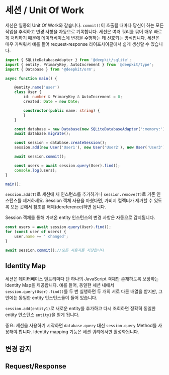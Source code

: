 # 세션 / Unit Of Work

세션은 일종의 Unit Of Work와 같습니다. `commit()`이 호출될 때마다 당신이 하는 모든 작업을 추적하고 변경 사항을 자동으로 기록합니다. 세션은 여러 쿼리를 묶어 매우 빠르게 처리하기 때문에 데이터베이스에 변경을 수행하는 데 선호되는 방식입니다. 세션은 매우 가벼워서 예를 들어 request-response 라이프사이클에서 쉽게 생성할 수 있습니다.

```typescript
import { SQLiteDatabaseAdapter } from '@deepkit/sqlite';
import { entity, PrimaryKey, AutoIncrement } from '@deepkit/type';
import { Database } from '@deepkit/orm';

async function main() {

    @entity.name('user')
    class User {
        id: number & PrimaryKey & AutoIncrement = 0;
        created: Date = new Date;

        constructor(public name: string) {
        }
    }

    const database = new Database(new SQLiteDatabaseAdapter(':memory:'), [User]);
    await database.migrate();

    const session = database.createSession();
    session.add(new User('User1'), new User('User2'), new User('User3'));

    await session.commit();

    const users = await session.query(User).find();
    console.log(users);
}

main();
```

`session.add(T)`로 세션에 새 인스턴스를 추가하거나 `session.remove(T)`로 기존 인스턴스를 제거하세요. Session 객체 사용을 마쳤다면, 가비지 컬렉터가 제거할 수 있도록 모든 곳에서 참조를 해제(dereference)하면 됩니다.

Session 객체를 통해 가져온 entity 인스턴스의 변경 사항은 자동으로 감지됩니다.

```typescript
const users = await session.query(User).find();
for (const user of users) {
    user.name += ' changed';
}

await session.commit();//모든 사용자를 저장합니다
```

## Identity Map

세션은 데이터베이스 엔트리마다 단 하나의 JavaScript 객체만 존재하도록 보장하는 Identity Map을 제공합니다. 예를 들어, 동일한 세션 내에서 `session.query(User).find()`를 두 번 실행하면 두 개의 서로 다른 배열을 받지만, 그 안에는 동일한 entity 인스턴스들이 들어 있습니다.

`session.add(entity1)`로 새로운 entity를 추가하고 다시 조회하면 정확히 동일한 entity 인스턴스 `entity1`을 얻게 됩니다.

중요: 세션을 사용하기 시작하면 `database.query` 대신 `session.query` Method를 사용해야 합니다. Identity mapping 기능은 세션 쿼리에서만 활성화됩니다.

## 변경 감지

## Request/Response